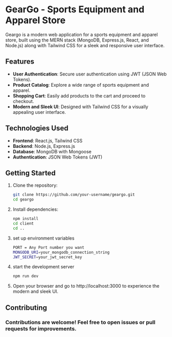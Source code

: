 # GearGo - Sports Equipment and Apparel Store

Geargo is a modern web application for a sports equipment and apparel store, built using the MERN stack (MongoDB, Express.js, React, and Node.js) along with Tailwind CSS for a sleek and responsive user interface.

## Features

- **User Authentication**: Secure user authentication using JWT (JSON Web Tokens).
- **Product Catalog**: Explore a wide range of sports equipment and apparel.
- **Shopping Cart**: Easily add products to the cart and proceed to checkout.
- **Modern and Sleek UI**: Designed with Tailwind CSS for a visually appealing user interface.

## Technologies Used

- **Frontend**: React.js, Tailwind CSS
- **Backend**: Node.js, Express.js
- **Database**: MongoDB with Mongoose
- **Authentication**: JSON Web Tokens (JWT)

## Getting Started

1. Clone the repository:

   ```bash
   git clone https://github.com/your-username/geargo.git
   cd geargo
2. Install dependencies:

   ```bash
   npm install
   cd client
   cd ..
3. set up environment variables

   ```bash
   PORT = Any Port number you want
   MONGODB_URI=your_mongodb_connection_string
   JWT_SECRET=your_jwt_secret_key
4. start the development server

   ```bash
   npm run dev
5. Open your browser and go to http://localhost:3000 to experience the modern and sleek UI.

## Contributing
### Contributions are welcome! Feel free to open issues or pull requests for improvements.
